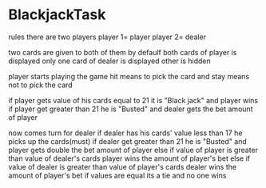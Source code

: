 # BlackjackTask
rules 
there are two players 
player 1= player
player 2= dealer


two cards are given to both of them by defaulf 
both cards of player is displayed
only one card of dealer is displayed other is hidden

player starts playing the game 
hit means to pick the card and stay means not to pick the card 

if player gets value of his cards equal to 21 it is "Black jack" and player wins
if player get greater than 21 he is "Busted" and dealer gets the bet amount of player

now comes turn for dealer 
if dealer has  his cards' value less than 17 he picks up the cards(must)
if dealer get greater than 21 he is "Busted" and player gets double the bet amount of player
else if value of player is greater than value of dealer's cards player wins the amount of player's bet
else if value of dealer is greater than value of player's cards dealer wins the amount of player's bet
if values are equal its a tie and no one wins 

